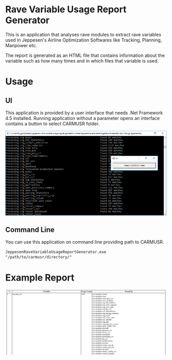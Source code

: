 # Rave Variable Usage Report Generator
This is an application that analyses rave modules to extract rave variables used in Jeppesen's Airline Optimization Softwares like Tracking, Planning, Manpower etc.

The report is generated as an HTML file that contains information about the variable such as how many times and in which files that variable is used.

# Usage
## UI
This application is provided by a user interface that needs .Net Framework 4.5 installed. Running application without a parameter opens an interface contains a button to select CARMUSR folder.

![screenshot.png](https://raw.githubusercontent.com/hasangok/jeppesen-rave-variable-usage-report-generator/master/images/screenshot.png)

## Command Line
You can use this application on command line providing path to CARMUSR.

```terminal
JeppesenRaveVariableUsageReportGenerator.exe "/path/to/carmusr/directory/"
```

# Example Report
![report.png](https://raw.githubusercontent.com/hasangok/jeppesen-rave-variable-usage-report-generator/master/images/report.png)

